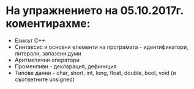 # На упражнението на 05.10.2017г. коментирахме:

* Езикът C++
* Синтаксис и основни елементи на програмата - идентификатори, литерали, запазени думи
* Аритметични оператори
* Променливи - декларация, дефиниция
* Типове данни - char, short, int, long, float, double, bool, void (и съответните unsigned)

